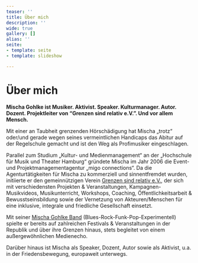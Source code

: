 ```yaml
---
teaser: ''
title: Über mich
description: ''
wide: true
gallery: []
alias: ''
seite:
- template: seite
- template: slideshow

---
```

<teaser-video></teaser-video>

# Über mich

**Mischa Gohlke ist Musiker. Aktivist. Speaker. Kulturmanager. Autor. Dozent. Projektleiter von “Grenzen sind relativ e.V.”. Und vor allem Mensch.**

Mit einer an Taubheit grenzenden Hörschädigung hat Mischa „trotz“ oder/und gerade wegen seines vermeintlichen Handicaps das Abitur auf der Regelschule gemacht und ist den Weg als Profimusiker eingeschlagen.

Parallel zum Studium „Kultur- und Medienmanagement“ an der „Hochschule für Musik und Theater Hamburg“ gründete Mischa im Jahr 2006 die Event- und Projektmanagementagentur „migo connections“. Da die Agenturtätigkeiten für Mischa zu kommerziell und sinnentfremdet wurden, initiierte er den gemeinnützigen Verein [Grenzen sind relativ e.V.](https://www.grenzensindrelativ.de/), der sich mit verschiedensten Projekten & Veranstaltungen, Kampagnen-Musikvideos, Musikunterricht, Workshops, Coaching, Öffentlichkeitsarbeit & Bewusstseinsbildung sowie der Vernetzung von Akteuren/Menschen für eine inklusive, integrale und friedliche Gesellschaft einsetzt. 

Mit seiner [Mischa Gohlke Band](https://mischagohlkeband.de/) (Blues-Rock-Funk-Pop-Experimentell) spielte er bereits auf zahlreichen Festivals & Veranstaltungen in der Republik und über ihre Grenzen hinaus, stets begleitet von einem außergewöhnlichen Medienecho. 

Darüber hinaus ist Mischa als Speaker, Dozent, Autor sowie als Aktivist, u.a. in der Friedensbewegung, europaweit unterwegs.

<slideshow class="wide" name="startseite-aktivitaeten"></slideshow>

<video-gallery name="startseite-video-galerie"></video-galerie>
